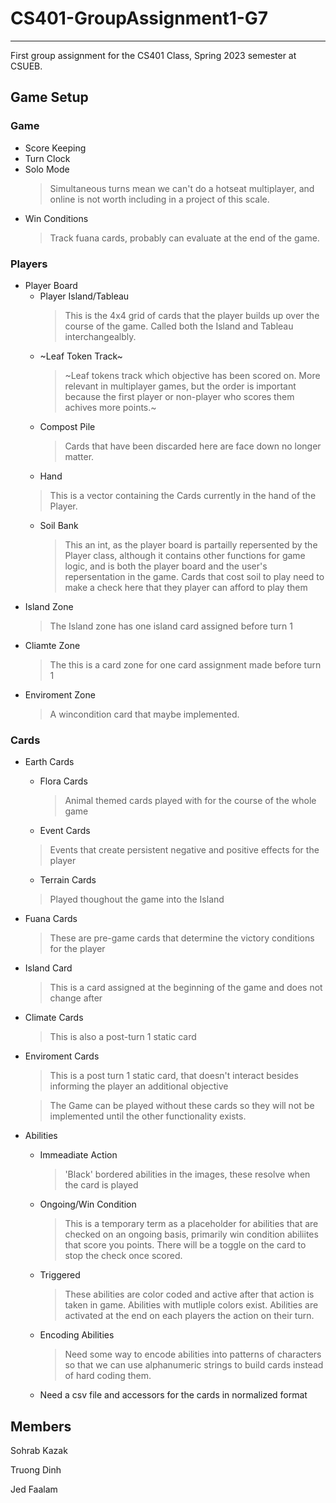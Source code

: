 # CS401-GroupAssignment1-G7

---

First group assignment for the CS401 Class, Spring 2023 semester at CSUEB.

Game Setup
---
### Game
- Score Keeping
- Turn Clock
- Solo Mode
  > Simultaneous turns mean we can't do a hotseat multiplayer, and online is not worth including in a project of this scale.
- Win Conditions
    > Track fuana cards, probably can evaluate at the end of the game.
  
### Players
- Player Board
  - Player Island/Tableau
    > This is the 4x4 grid of cards that the player builds up over the course of the game.  Called both the Island and Tableau interchangealbly.    
  - ~Leaf Token Track~
    > ~Leaf tokens track which objective has been scored on. More relevant in multiplayer games, but the order is important because the first player or non-player who scores them achives more points.~
  - Compost Pile
    > Cards that have been discarded here are face down no longer matter.
  - Hand
  > This is a vector containing the Cards currently in the hand of the Player.
  - Soil Bank
    > This an int, as the player board is partailly repersented by the Player class, although it contains other functions for game logic, and is both the player board and the user's repersentation in the game.
    > Cards that cost soil to play need to make a check here that they player can afford to play them
- Island Zone
    > The Island zone has one island card assigned before turn 1
- Cliamte Zone
    > The this is a card zone for one card assignment made before turn 1
- Enviroment Zone
    > A wincondition card that maybe implemented.
  
### Cards
- Earth Cards
  - Flora Cards
    > Animal themed cards played with for the course of the whole game
  - Event Cards
   > Events that create persistent negative and positive effects for the player 
  - Terrain Cards
  > Played thoughout the game into the Island

- Fuana Cards
  > These are pre-game cards that determine the victory conditions for the player
- Island Card
    > This is a card assigned at the beginning of the game and does not change after 
- Climate Cards
  > This is also a post-turn 1 static card
- Enviroment Cards
  > This is a post turn 1 static card, that doesn't interact besides informing the player an additional objective

    > The Game can be played without these cards so they will not be implemented until the other functionality exists.
- Abilities
  - Immeadiate Action
    > 'Black' bordered abilities in the images, these resolve when the card is played
  - Ongoing/Win Condition
    > This is a temporary term as a placeholder for abilities that are checked on an ongoing basis, primarily win condition abiliites that score you points. There will be a toggle on the card to stop the check once scored.
  - Triggered
    > These abilities are color coded and active after that action is taken in game.  Abilities with mutliple colors exist.  Abilities are activated at the end on each players the action on their turn.
  - Encoding Abilities
    > Need some way to encode abilities into patterns of characters so that we can use alphanumeric strings to build cards instead of hard coding them.
  - Need a csv file and accessors for the cards in normalized format
  

## Members
Sohrab Kazak

Truong Dinh

Jed Faalam
